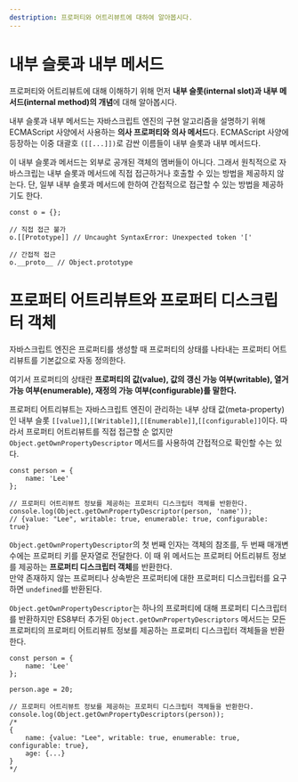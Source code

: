 ```yaml
---
destription: 프로퍼티와 어트리뷰트에 대하여 알아봅시다.
---
```


# 내부 슬롯과 내부 메서드
프로퍼티와 어트리뷰트에 대해 이해하기 위해 먼저 **내부 슬롯(internal slot)과 내부 메서드(internal method)의 개념**에 대해 알아봅시다. <br>

내부 슬롯과 내부 메서드는 자바스크립트 엔진의 구현 알고리즘을 설명하기 위해 ECMAScript 사양에서 사용하는 **의사 프로퍼티와 의사 메서드**다. ECMAScript 사양에 등장하는 이중 대괄호 `([[...]])`로 감싼 이름들이 내부 슬롯과 내부 메서드다. <br>

이 내부 슬롯과 메서드는 외부로 공개된 객체의 멤버들이 아니다. 그래서 원칙적으로 자바스크립는 내부 슬롯과 메서드에 직접 접근하거나 호출할 수 있는 방법을 제공하지 않는다. 단, 일부 내부 슬롯과 메서드에 한하여 간접적으로 접근할 수 있는 방법을 제공하기도 한다. <br>
```
const o = {};

// 직접 접근 불가
o.[[Prototype]] // Uncaught SyntaxError: Unexpected token '['

// 간접적 접근
o.__proto__ // Object.prototype
```

# 프로퍼티 어트리뷰트와 프로퍼티 디스크립터 객체
자바스크립트 엔진은 프로퍼티를 생성할 때 프로퍼티의 상태를 나타내는 프로퍼티 어트리뷰트를 기본값으로 자동 정의한다. <br>

여기서 프로퍼티의 상태란 **프로퍼티의 값(value), 값의 갱신 가능 여부(writable), 열거 가능 여부(enumerable), 재정의 가능 여부(configurable)를 말한다.** <br>

프로퍼티 어트리뷰트는 자바스크립트 엔진이 관리하는 내부 상태 값(meta-property)인 내부 슬롯 `[[value]]`,`[[Writable]]`,`[[Enumerable]]`,`[[configurable]]`이다. 따라서 프로퍼티 어트리뷰트를 직접 접근할 순 없지만 `Object.getOwnPropertyDescriptor` 메서드를 사용하여 간접적으로 확인할 수는 있다. <br>
```
const person = {
    name: 'Lee'
};

// 프로퍼티 어트리뷰트 정보를 제공하는 프로퍼티 디스크립터 객체를 반환한다.
console.log(Object.getOwnPropertyDescriptor(person, 'name'));
// {value: "Lee", writable: true, enumerable: true, configurable: true}
```
`Object.getOwnPropertyDescriptor`의 첫 번째 인자는 객체의 참조를, 두 번째 매개변수에는 프로퍼티 키를 문자열로 전달한다. 이 때 위 메서드는 프로퍼티 어트리뷰트 정보를 제공하는 **프로퍼티 디스크립터 객체**를 반환한다. <br>
만약 존재하지 않는 프로퍼티나 상속받은 프로퍼티에 대한 프로퍼티 디스크립터를 요구하면 `undefined`를 반환된다. <br>

`Object.getOwnPropertyDescriptor`는 하나의 프로퍼티에 대해 프로퍼티 디스크립터를 반환하지만 ES8부터 추가된 `Object.getOwnPropertyDescriptors` 메서드는 모든 프로퍼티의 프로퍼티 어트리뷰트 정보를 제공하는 프로퍼티 디스크립터 객체들을 반환한다. <br>

```
const person = {
    name: 'Lee'
};

person.age = 20;

// 프로퍼티 어트리뷰트 정보를 제공하는 프로퍼티 디스크립터 객체들을 반환한다.
console.log(Object.getOwnPropertyDescriptors(person));
/*
{
    name: {value: "Lee", writable: true, enumerable: true, configurable: true},
    age: {...}
}
*/
```


